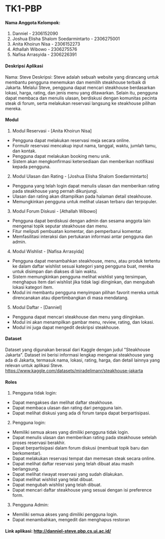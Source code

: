 # TK1-PBP

#### Nama Anggota Kelompok:
1. Danniel - 2306152090
2. Joshua Elisha Shalom Soedarmintarto - 2306275001
3. Anita Khoirun Nisa - 2306152273
4. Athallah Wibowo - 2306275576
5. Nafisa Arrasyida - 2306226391

#### Deskripsi Aplikasi 
Nama: Steve
Deskripsi: Steve adalah sebuah website yang dirancang untuk membantu pengguna menemukan dan memilih steakhouse terbaik di Jakarta. Melalui Steve, pengguna dapat mencari steakhouse berdasarkan lokasi, harga, rating, dan jenis menu yang ditawarkan. Selain itu, pengguna dapat membaca dan menulis ulasan, berdiskusi dengan komunitas pecinta steak di forum, serta melakukan reservasi langsung ke steakhouse pilihan mereka.

#### Modul
1. Modul Reservasi - [Anita Khoirun Nisa]
- Pengguna dapat melakukan reservasi meja secara online.
- Formulir reservasi mencakup input nama, tanggal, waktu, jumlah tamu, dan kontak.
- Pengguna dapat melakukan booking menu unik.
- Sistem akan mengkonfirmasi ketersediaan dan memberikan notifikasi kepada pengguna.

2. Modul Ulasan dan Rating - [Joshua Elisha Shalom Soedarmintarto]
- Pengguna yang telah login dapat menulis ulasan dan memberikan rating pada steakhouse yang pernah dikunjungi.
- Ulasan dan rating akan ditampilkan pada halaman detail steakhouse.
- Memungkinkan pengguna untuk melihat ulasan terbaru dan terpopuler.

3. Modul Forum Diskusi - [Athallah Wibowo]
- Pengguna dapat berdiskusi dengan admin dan sesama anggota lain mengenai topik seputar steakhouse dan menu.
- Fitur meliputi pembuatan komentar, dan pemperbarui komentar.
- Memfasilitasi interaksi dan pertukaran informasi antar pengguna dan admin.

4. Modul Wishlist - [Nafisa Arrasyida]
- Pengguna dapat menambahkan steakhouse, menu, atau produk tertentu ke dalam daftar wishlist sesuai kategori yang pengguna buat, mereka untuk disimpan dan diakses di lain waktu.
- Sistem memungkinkan pengguna melihat wishlist yang tersimpan, menghapus item dari wishlist jika tidak lagi diinginkan, dan mengubah lokasi kategori item.
- Modul ini membantu pengguna menyimpan pilihan favorit mereka untuk direncanakan atau dipertimbangkan di masa mendatang. 

5. Modul Daftar - [Danniel]
- Pengguna dapat mencari steakhouse dan menu yang diinginkan.
- Modul ini akan menampilkan gambar menu, review, rating, dan lokasi.
- Modul ini juga dapat mengedit deskripsi steakhouse.

#### Dataset
Dataset yang digunakan berasal dari Kaggle dengan judul "Steakhouse Jakarta". Dataset ini berisi informasi lengkap mengenai steakhouse yang ada di Jakarta, termasuk nama, lokasi, rating, harga, dan detail lainnya yang relevan untuk aplikasi Steve. https://www.kaggle.com/datasets/miradelimanr/steakhouse-jakarta

#### Roles
1. Pengguna tidak login:
- Dapat mengakses dan melihat daftar steakhouse.
- Dapat membaca ulasan dan rating dari pengguna lain.
- Dapat melihat diskusi yang ada di forum tanpa dapat berpartisipasi.

2. Pengguna login:
- Memiliki semua akses yang dimiliki pengguna tidak login.
- Dapat menulis ulasan dan memberikan rating pada steakhouse setelah proses reservasi berakhir.
- Dapat berpartisipasi dalam forum diskusi (membuat topik baru dan berkomentar).
- Dapat melakukan reservasi tempat dan memesan steak secara online.
- Dapat melihat daftar reservasi yang telah dibuat atau masih berlangsung.
- Dapat melihat riwayat reservasi yang sudah dilakukan.
- Dapat melihat wishlist yang telat dibuat.
- Dapat mengubah wishlist yang telah dibuat.
- Dapat mencari daftar steakhouse yang sesuai dengan isi preference form.

3. Pengguna Admin:
- Memiliki semua akses yang dimiliki pengguna login.
- Dapat menambahkan, mengedit dan menghapus restoran

#### Link aplikasi: http://danniel-steve.pbp.cs.ui.ac.id/
